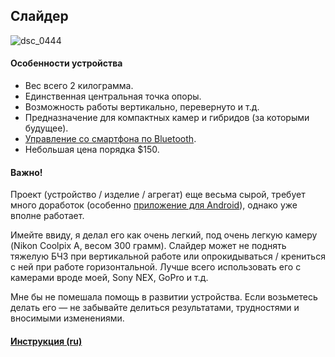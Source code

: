 ## Слайдер
![dsc_0444](https://cloud.githubusercontent.com/assets/12122264/7357607/6d51bbba-ed38-11e4-83c1-7b2e98ea3a0e.jpg)

#### Особенности устройства
- Вес всего 2 килограмма.
- Единственная центральная точка опоры.
- Возможность работы вертикально, перевернуто и т.д.
- Предназначение для компактных камер и гибридов (за которыми будущее).
- [Управление со смартфона по Bluetooth](https://github.com/Morn91/Slider_Android_App).
- Небольшая цена порядка $150.

#### Важно!
Проект (устройство / изделие / агрегат) еще весьма сырой, требует много доработок (особенно [приложение для Android](https://github.com/Morn91/Slider_Android_App)), однако уже вполне работает.

Имейте ввиду, я делал его как очень легкий, под очень легкую камеру (Nikon Coolpix A, весом 300 грамм). Слайдер может не поднять тяжелую БЧЗ при вертикальной работе или опрокидываться / крениться с ней при работе горизонтальной. Лучше всего использовать его с камерами вроде моей, Sony NEX, GoPro и т.д.

Мне бы не помешала помощь в развитии устройства. Если возьметесь делать его — не забывайте делиться результатами, трудностями и вносимыми изменениями.

#### [Инструкция (ru)](https://github.com/Morn91/Slider/issues/1)

